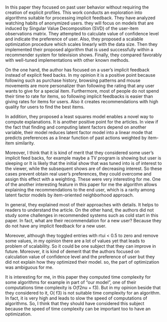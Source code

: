 
In this paper they focused on past user behavior without requiring the creation of explicit profiles. This work conducts an exploration into algorithms suitable for processing implicit feedback. They have analyzed watching habits of anonymized users. they will focus on models that are induced by Singular Value Decomposition (SVD) of the user-item observations matrix. They attempted to calculate value of confidence level and indicate the preference of user. Also, they proposed a scalable optimization procedure which scales linearly with the data size. Then they implemented their proposed algorithm that is used successfully within a recommender system for television shows. Finally, they compared favorably with well-tuned implementations with other known methods.

On the one hand, the author has focused on a user’s implicit feedback instead of explicit feed backs. In my opinion it is a positive point because following such as purchase history, browsing patterns and mouse movements are more personalizer than following the rating that any user wants to give for a special item. Furthermore, most of people do not spend their time to rate for items, so following implicit feedbacks is easier than giving rates for items for users. Also it creates recommendations with high quality for users to find the best items.

In addition, they proposed a least squares model enables a novel way to compute explanations. It is another positive point for the articles. In view if the fact that finding and computing latent factors depend on another variable, their model reduces latent factor model into a linear mode that predicts preferences as a linear function of past actions weighted by item-item similarity.

Moreover, I think that it is kind of merit that they considered some user’s implicit feed backs, for example maybe a TV program is showing but user is sleeping or It is likely that the initial show that was tuned into is of interest to the viewer, while the subsequent shows are of decreasing interest. So these cases prevent obtain real user’s preferences, they could overcome and assign this effect with a weighting. These were very interesting for me. 
One of the another interesting feature in this paper for me the algorithm allows explaining the recommendations to the end user, which is a rarity among latent factor models by item-oriented neighborhood approach.

In general, they explained most of their approaches with details. It helps to readers to understand the article.
On the other hand, the authors did not study some challenges in recommended systems such as cold start in this paper. In fact, what are their recommendation for a new user? Because they do not have any implicit feedback for a new user.

 Moreover, although they toggled entries with rtui < 0.5 to zero and remove some values, in my opinion there are a lot of values yet that leads to problem of scalability. So it could be one subject that they can improve in future. 
Moreover, it is kind of demerit that the authors focused on calculation value of confidence level and the preference of user but they did not explain how they optimized their model. so, the part of optimization was ambiguous for me. 

It is interesting for me, in this paper they computed time complexity for some algorithms for example in part of “our model”, one of their computations time complexity is O(f2nu + f3). But in my opinion beside that they considered to it, O( f3) is not suitable time complexity for an algorithm. In fact, it is very high and leads to slow the speed of computations of algorithms. So, I think that they should have considered this subject because the speed of time complexity can be important too to have an optimization.

